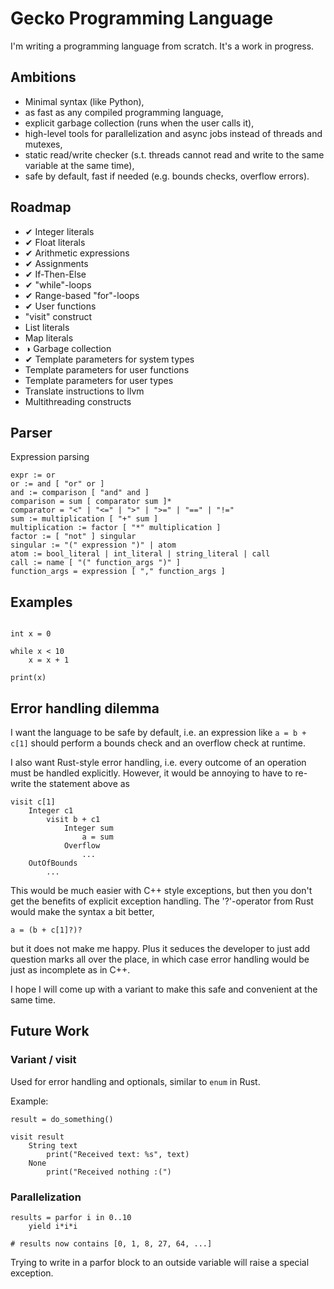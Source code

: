 # Gecko Programming Language

I'm writing a programming language from scratch. It's a work in progress.

## Ambitions

* Minimal syntax (like Python),
* as fast as any compiled programming language,
* explicit garbage collection (runs when the user calls it),
* high-level tools for parallelization and async jobs instead of threads and mutexes,
* static read/write checker (s.t. threads cannot read and write to the same variable at the same time),
* safe by default, fast if needed (e.g. bounds checks, overflow errors).

## Roadmap

* ✔ Integer literals
* ✔ Float literals
* ✔ Arithmetic expressions
* ✔ Assignments
* ✔ If-Then-Else
* ✔ "while"-loops
* ✔ Range-based "for"-loops
* ✔ User functions
* "visit" construct
* List literals
* Map literals
* ◑ Garbage collection
* ✔ Template parameters for system types
* Template parameters for user functions
* Template parameters for user types
* Translate instructions to llvm
* Multithreading constructs

## Parser

Expression parsing

    expr := or
    or := and [ "or" or ]
    and := comparison [ "and" and ]
    comparison = sum [ comparator sum ]*
    comparator = "<" | "<=" | ">" | ">=" | "==" | "!="
    sum := multiplication [ "+" sum ]
    multiplication := factor [ "*" multiplication ]
    factor := [ "not" ] singular
    singular := "(" expression ")" | atom
    atom := bool_literal | int_literal | string_literal | call
    call := name [ "(" function_args ")" ]
    function_args = expression [ "," function_args ]

## Examples

```

int x = 0

while x < 10
    x = x + 1

print(x)

```

## Error handling dilemma

I want the language to be safe by default, i.e. an expression like ``a = b + c[1]``
should perform a bounds check and an overflow check at runtime.

I also want Rust-style error handling, i.e. every outcome of an operation must be handled
explicitly. However, it would be annoying to have to re-write the statement above as

```
visit c[1]
    Integer c1
        visit b + c1
            Integer sum
                a = sum
            Overflow
                ...
    OutOfBounds
        ...
```

This would be much easier with C++ style exceptions, but then you don't get the benefits of explicit exception handling. The '?'-operator from Rust would make the syntax a bit better,

```
a = (b + c[1]?)?
```

but it does not make me happy. Plus it seduces the developer to just add question marks all over the place, in which case error handling would be just as incomplete as in C++.

I hope I will come up with a variant to make this safe and convenient at the same time.

## Future Work

### Variant / visit

Used for error handling and optionals, similar to ``enum`` in Rust.

Example:

```
result = do_something()

visit result
    String text
        print("Received text: %s", text)
    None
        print("Received nothing :(")
```

### Parallelization

```
results = parfor i in 0..10
    yield i*i*i

# results now contains [0, 1, 8, 27, 64, ...]

```

Trying to write in a parfor block to an outside variable will raise a special exception.
